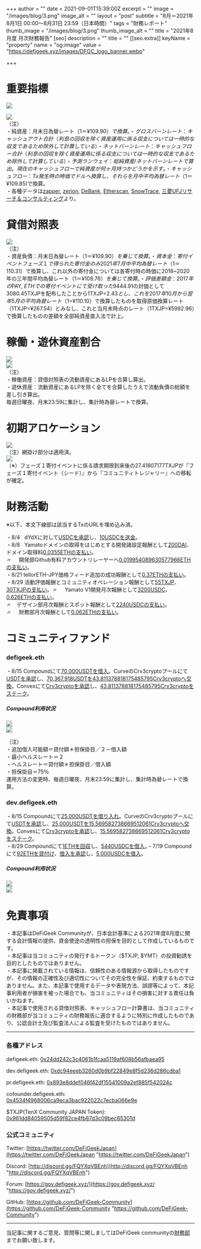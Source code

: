 +++
author = ""
date = 2021-09-01T15:39:00Z
excerpt = ""
image = "/images/blog/3.png"
image_alt = ""
layout = "post"
subtitle = "8月＝2021年8月1日 00:00～8月31日 23:59（日本時間）"
tags = "財務レポート"
thumb_image = "/images/blog/3.png"
thumb_image_alt = ""
title = "2021年8月度 月次財務報告"
[seo]
description = ""
title = ""
[[seo.extra]]
keyName = "property"
name = "og:image"
value = "https://defigeek.xyz/images/DFGC_logo_banner.webp"

+++
# 重要指標

![](/images/blog/1152.png)

![](/images/blog/1150.png)  
（注）  
・純資産：月末日為替レート（$1＝¥109.90）で換算。  
・グロスバーンレート：キャッシュアウト合計（利息の回収を除く資産運用に係る収支については一時的な収支であるため除外して計算している）  
・ネットバーンレート：キャッシュフロー合計（利息の回収を除く資産運用に係る収支については一時的な収支であるため除外して計算している）  
・予測ランウェイ：総純資産/ネットバーンレートで算出。現在のキャッシュフローで純資産が何ヶ月持つかどうかを示す。  
・キャッシュフロー：Tx発生時の時価でドルへ換算し、それらを月中平均為替レート（$1＝¥109.85)で換算。  
・各種データは[zapper](https://t.co/lzLYnn8VGj?amp=1), [zerion](https://app.zerion.io/), [DeBank](https://debank.com/), [Etherscan](https://etherscan.io/), [SnowTrace](https://snowtrace.io/), [三菱UFJリサーチ＆コンサルティング](http://www.murc-kawasesouba.jp/fx/lastmonth.php)より。

# 

# 貸借対照表

![](/images/blog/1158.png)  
（注）  
・資産負債：月末日為替レート（$1＝¥109.90）を乗じて換算。  
・資本金：寄付イベントフェーズ１で得られた寄付金のみ2021年7月中平均為替レート（$1＝110.31）で換算し、これ以外の寄付金については各寄付時の時価に2018\~2020年の三年間平均為替レート（$1＝¥108.76）を乗じて換算。  
・評価差額金：2017年の$PAY, $ETHでの寄付イベントにて受け取った$9444.91の対価として3080.45TXJPを配布したことから1TXJP=$2.43とし、これを2017年10月から翌年5月の平均為替レート（$1=¥110.10）で換算したものを取得原価換算レート（1TXJP=¥267.54）とみなし、これと当月末時点のレート（1TXJP=¥5982.96）で換算したものの差額を全部純資産直入法で計上。

# 

# 稼働・遊休資産割合

![](/images/blog/1162.png)  
![](/images/blog/1163.png)  
（注）  
・稼働資産：貸借対照表の流動資産にあるLPを合算し算出。  
・遊休資産：流動資産にあるLPを除く全てを合算したうえで流動負債の総額を差し引き算出。  
毎週日曜夜、月末23:59に集計し、集計時為替レートで換算。

# 

# 初期アロケーション

![](/images/blog/1160.png)  
（注）網掛け部分は適用済。  
![](/images/blog/1161.png)  
（※）フェーズ１寄付イベントに係る請求期限到来後の27.41807177TXJPが『フェーズ１寄付イベント（シード）』から『コミュニティトレジャリー』への移転が確定。

# 

# 財務活動

※以下、本文下線部は該当するTxのURLを埋め込み済。

・8/4   dYdXに対して[USDCを承認](https://etherscan.io/tx/0xf933b26a9311255d876fdd70fe4f81e0a80e41bf9ff58876a7a4f32391ffc5a3)し、[10USDCを送金](https://etherscan.io/tx/0x521b65516ab365d1fde7f8b818725ae72d0979bf3eefe138055824a8a4e35ed0)。  
・8/8   Yamatoドメインの取得をはじめとする開発諸設定報酬として[200DAI](https://etherscan.io/tx/0xd412db4a39675df5a9641d4dc6a044b8e8ee7953443b333235e6fc72cda7c606)、ドメイン取得料[0.0355ETHの支払い](https://etherscan.io/tx/0x019a5c256cffd3ddfdfdcb24115b19496e8eb75b52d955d23ff2a04ae7137195)。  
〃     開発部Github有料アカウントリレーヤーへ[0.019954089630577966ETHの支払い](https://etherscan.io/tx/0xebbd792323d87e6e9f566edf06c70a0c40deed94d66b8e04311db0c2df611776)。  
・8/21 tellorETH-JPY価格フィード追加の成功報酬として[0.37ETHの支払い](https://etherscan.io/tx/0x4b43babd4585e98631f4de57178f66411615bf22906bdd19d8ccd8d9243f125a)。  
・8/29 活動評価報酬とコミュニティオペレーション報酬として[55TXJP](https://etherscan.io/tx/0xad1278f1ef8a80e5e411825af3257c0e56d452d9e884bcdfd0915c4ae096571c)、[30TXJPの支払い](https://etherscan.io/tx/0x05f3d9a95cfcad84204779fd84ef48d645ce0efcb7a9a914f41055427d715c40)。〃     Yamato V1開発月次報酬として[3200USDC](https://etherscan.io/tx/0x1921193ff9ceb066d368d0240c28480ead90aec56f17ad74f2616cfb63b13913)、[0.626ETHの支払い](https://etherscan.io/tx/0x5b3b3592217c649c85d7e0798a51a6a4b859a3a52627bfb0f3e1c3cc2bd523b6)。  
〃　デザイン部月次報酬とスポット報酬として[2240USDCの支払い](https://etherscan.io/tx/0x7dcbde2d74d7fc56ca4161a11809df734a304bc83a72066dddb27f1d11268cbc)。  
〃     財務部月次報酬として[0.062ETHの支払い](https://etherscan.io/tx/0x7938be005fb78e6de257d443913537c72840bed35cfe752c408bd569b81f8297)。

# 

# コミュニティファンド

### defigeek.eth

・8/15 Compoundにて[70,000USDTを借入](https://etherscan.io/tx/0xede25fce96a2d3bb8e6a58ffeebfae41f58e470db7bc328f2edd6667a7553777)。CurveのCrv3cryptoプールにて[USDTを承認](https://etherscan.io/tx/0x8a9bc89f9670d25833728b662a840d1e50786d0bbcbab7c5aa27dfa8c37a2d5a)し、[70,367.918USDTを43.811378818175485795Crv3cryptoへ交換](https://etherscan.io/tx/0xa37e98782525fc33f86581a89c005846d14450be5c9793ff1190ff4830a66500)。Convexにて[Crv3cryptoを承認](https://etherscan.io/tx/0x546628ef69f89f6d03f6f8eb76b3ef2161d7fa201d6cac1d874c1b99cda9c11a)し、[43.811378818175485795Crv3cryptoをステーク](https://etherscan.io/tx/0x7240eec9df9ecd3424581fb3aaa9a8af408f47a0a3101aceadecd6f5e91dc56f)。

##### Compound利用状況

![](/images/blog/1170.png)  
![](/images/blog/1171.png)

（注）  
・追加借入可能額＝貸付額＊担保掛目／２－借入額  
・最小ヘルスレート＝２  
・ヘルスレート＝貸付額＊担保掛目／借入額  
・担保掛目＝75％  
運用方法の変更時、毎週日曜夜、月末23:59に集計し、集計時為替レートで換算。

### dev.defigeek.eth

・8/15 Compoundにて[25,000USDTを借り入れ](https://etherscan.io/tx/0x24e4d864d5de6bd88b904944b49ae223cb2e6b0c711a67eb268472107eb37c52)。CurveのCrv3cryptoプールにて[USDTを承認](https://etherscan.io/tx/0xc4ab4e7e5149106e9d9043ac2051a1f533a294a453b7d3547ad99cf1797ad37d)し、[25,000USDTを15.569582738669512061Crv3cryptoへ交換](https://etherscan.io/tx/0xc296d62ecdce9d38f1ec5f92308170d77fed5792ffe7243017baf315cb39f7d0)。Convexにて[Crv3cryptoを承認](https://etherscan.io/tx/0xaa27079dc1e569a659511285baba9b31aecf7407deec2e2899f474e833fb2d86)し、[15.569582738669512061Crv3cryptoをステーク](https://etherscan.io/tx/0x5af09b08705316033d0a12b0eaee18641d2c4bae225a1dc381841f1dbc95f06f)。   
・8/29 Compoundにて[1ETHを回収](https://etherscan.io/tx/0x4a537e310faa98be2cb4726c07bce2c4182cf0bfd85d778840e89215afbd74d0)し、[5440USDCを借入](https://etherscan.io/tx/0x9a5edb4ef2b6289563420d9459dbb710f1d12df6f092a167de102e649e532733)。・7/19 Compoundにて[92ETHを貸付け](https://etherscan.io/tx/0x49dea40e1847e2ad561ef2347b816d6ab447a9ad21e669a8e7cae75cfd45bf49)、[借入を承認](https://etherscan.io/tx/0xf108717361bd254ab2d5e6dcc1f1319fb12cdc85efac8b563b42ff6dc43b1734)し、[5,000USDCを借入](https://etherscan.io/tx/0xaa3e08ac4836db0c9de565355fdf5cdaf1fa96ba013294843bb64bf503be8ade)。

##### Compound利用状況

![](/images/blog/1172.png)  
![](/images/blog/1173.png)

# 

# 免責事項

・本記事はDeFiGeek Communityが、日本会計基準による2021年度8月度に関する会計情報の提供、資金使途の透明性の担保を目的として作成しているものです。  
・本記事は当コミュニティの発行するトークン（$TXJP, $YMT）の投資勧誘を目的としたものではありません。  
・本記事に掲載されている情報は、信頼性のある情報源から取得したものですが、その情報の正確性及び適切性についてその完全性を保証、約束するものではありません。また、本記事で使用するデータや表現方法、誤謬等によって、本記事利用者が損害を被った場合でも、当コミュニティはその損害に対する責任は負いかねます。  
・本記事で使用される貸借対照表、キャッシュフロー計算書は、当コミュニティの財務部が当コミュニティの財務報告に適合するように特別に作成したものであり、公認会計士及び監査法人による監査を受けたものではありません。

***

### 各種アドレス

defigeek.eth: [0x24dd242c3c4061b1fcaa5119af608b56afbaea95](https://etherscan.io/address/0x24dd242c3c4061b1fcaa5119af608b56afbaea95)

dev.defigeek.eth: [0xdc94eeeb3260d0b9bf22849e8f5d236d286cdba1](https://etherscan.io/address/0xdc94eeeb3260d0b9bf22849e8f5d236d286cdba1)

pr.defigeek.eth: [0x893e8ddef046f42df15541009a2ef885f542024c](https://etherscan.io/address/0x893e8ddef046f42df15541009a2ef885f542024c)

cofounder.defigeek.eth: [0x4534f4968006ca9eca3bac922022c7ecba066e9e](https://etherscan.io/address/0x4534f4968006ca9eca3bac922022c7ecba066e9e)

$TXJP(TenX Community JAPAN Token): [0x961dd84059505d59f82ce4fb87d3c09bec65301d](https://etherscan.io/token/0x961dd84059505d59f82ce4fb87d3c09bec65301d)

### 公式コミュニティ

Twitter: [https://twitter.com/DeFiGeekJapan](https://twitter.com/DeFiGeekJapan "https://twitter.com/DeFiGeekJapan")

Discord: [http://discord.gg/FQYXqVBEnh](http://discord.gg/FQYXqVBEnh "http://discord.gg/FQYXqVBEnh")

Forum: [https://gov.defigeek.xyz/](https://gov.defigeek.xyz/ "https://gov.defigeek.xyz/")

GitHub: [https://github.com/DeFiGeek-Community](https://github.com/DeFiGeek-Community "https://github.com/DeFiGeek-Community")

***

当記事に関するご意見、質問等に関しましてはDeFiGeek communityの[財務部](https://discord.gg/CkM2cyTz8N)までお願い致します。